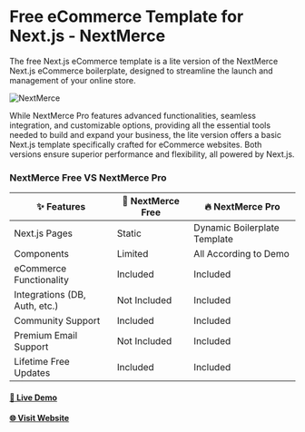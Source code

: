 # Free eCommerce Template for Next.js - NextMerce

The free Next.js eCommerce template is a lite version of the NextMerce Next.js eCommerce boilerplate, designed to streamline the launch and management of your online store.

![NextMerce](https://github.com/user-attachments/assets/57155689-a756-4222-8af7-134e556acae2)

While NextMerce Pro features advanced functionalities, seamless integration, and customizable options, providing all the essential tools needed to build and expand your business, the lite version offers a basic Next.js template specifically crafted for eCommerce websites. Both versions ensure superior performance and flexibility, all powered by Next.js.

### NextMerce Free VS NextMerce Pro

| ✨ Features                   | 🎁 NextMerce Free | 🔥 NextMerce Pro             |
| ----------------------------- | ----------------- | ---------------------------- |
| Next.js Pages                 | Static            | Dynamic Boilerplate Template |
| Components                    | Limited           | All According to Demo        |
| eCommerce Functionality       | Included          | Included                     |
| Integrations (DB, Auth, etc.) | Not Included      | Included                     |
| Community Support             | Included          | Included                     |
| Premium Email Support         | Not Included      | Included                     |
| Lifetime Free Updates         | Included          | Included                     |

#### [🚀 Live Demo](https://demo.nextmerce.com/)

#### [🌐 Visit Website](https://nextmerce.com/)
